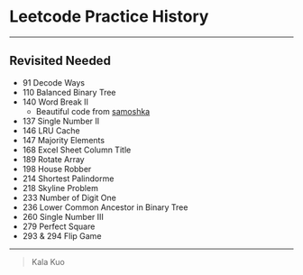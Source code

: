 # Leetcode Practice History

---

## Revisited Needed
- 91 Decode Ways
- 110 Balanced Binary Tree
- 140 Word Break II 
  + Beautiful code from [samoshka](https://leetcode.com/discuss/33884/11ms-c-solution-concise)
- 137 Single Number II 
- 146 LRU Cache
- 147 Majority Elements
- 168 Excel Sheet Column Title
- 189 Rotate Array
- 198 House Robber
- 214 Shortest Palindorme
- 218 Skyline Problem
- 233 Number of Digit One
- 236 Lower Common Ancestor in Binary Tree 
- 260 Single Number III 
- 279 Perfect Square
- 293 & 294 Flip Game

---

> Kala Kuo
